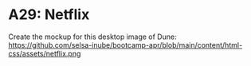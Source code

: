 # A29: Netflix

Create the mockup for this desktop image of Dune: https://github.com/selsa-inube/bootcamp-apr/blob/main/content/html-css/assets/netflix.png
